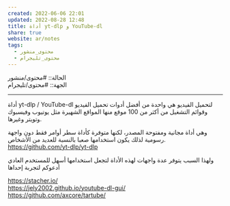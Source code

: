 ```yaml
---  
created: 2022-06-06 22:01  
updated: 2022-08-28 12:48  
title: أداة yt-dlp و YouTube-dl  
share: true  
website: ar/notes  
tags:  
  - محتوى_منشور  
  - محتوى_تليجرام  
---  
```

  
  
الحالة:: #محتوى/منشور  
الجهة:: #محتوى/تليجرام  
  
---  
  
أداة yt-dlp / YouTube-dl لتحميل الفيديو هي واحدة من أفضل أدوات تحميل الفيديو وقوائم التشغيل من أكثر من 100 موقع منها المواقع الشهيرة مثل يوتيوب وفيسبوك وتويتر وغيرها.  
  
وهي أداة مجانية ومفتوحة المصدر، لكنها متوفرة كأداة سطر أوامر فقط دون واجهة رسومية لذلك يكون استخدامها صعبا بالنسبة للعديد من الأشخاص.  
https://github.com/yt-dlp/yt-dlp  
  
ولهذا السبب يتوفر عدة واجهات لهذه الأداة لتجعل استخدامها أسهل للمستخدم العادي أدعوكم لتجربة إحداها  
  
https://stacher.io/  
https://jely2002.github.io/youtube-dl-gui/  
https://github.com/axcore/tartube/